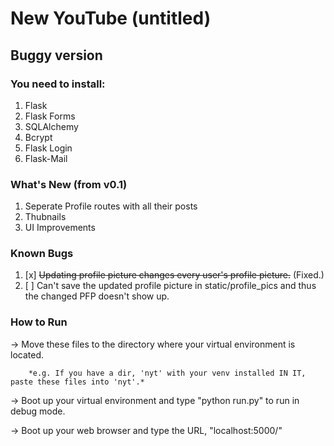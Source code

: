 # New YouTube (untitled)

## Buggy version
### You need to install:
1. Flask 
2. Flask Forms 
3. SQLAlchemy 
4. Bcrypt 
5. Flask Login 
6. Flask-Mail

### What's New (from v0.1)
1. Seperate Profile routes with all their posts
2. Thubnails
3. UI Improvements

### Known Bugs
1. [x] ~~Updating profile picture changes every user's profile picture.~~ (Fixed.)
2. [ ] Can't save the updated profile picture in static/profile_pics and thus the changed PFP doesn't show up.

### How to Run
-> Move these files to the directory where your virtual environment is located.

        *e.g. If you have a dir, 'nyt' with your venv installed IN IT, paste these files into 'nyt'.*
  
-> Boot up your virtual environment and type "python run.py" to run in debug mode.

-> Boot up your web browser and type the URL, "localhost:5000/"

